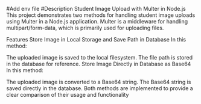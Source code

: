 #Add env file
#Description
Student Image Upload with Multer in Node.js
This project demonstrates two methods for handling student image uploads using Multer in a Node.js application. Multer is a middleware for handling multipart/form-data, which is primarily used for uploading files.

Features
Store Image in Local Storage and Save Path in Database
In this method:

The uploaded image is saved to the local filesystem.
The file path is stored in the database for reference.
Store Image Directly in Database as Base64
In this method:

The uploaded image is converted to a Base64 string.
The Base64 string is saved directly in the database.
Both methods are implemented to provide a clear comparison of their usage and functionality
